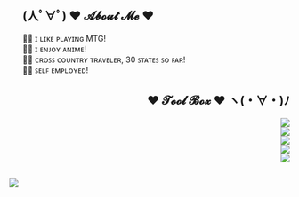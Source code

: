 <div>
   <ul align="left">
      <h2>(人ﾟ∀ﾟ) ♥ 𝓐𝓫𝓸𝓾𝓽 𝓜𝓮 ♥</h2>
      <div align="left">
       🧙‍♂ ɪ ʟɪᴋᴇ ᴘʟᴀʏɪɴɢ MTG! </br>
       🧙‍♂ ɪ ᴇɴᴊᴏʏ ᴀɴɪᴍᴇ! </br>
       🧙‍♂ ᴄʀᴏꜱꜱ ᴄᴏᴜɴᴛʀʏ ᴛʀᴀᴠᴇʟᴇʀ, 30 ꜱᴛᴀᴛᴇꜱ ꜱᴏ ꜰᴀʀ! </br>
       🧙‍♂ ꜱᴇʟꜰ ᴇᴍᴘʟᴏʏᴇᴅ! </br>
      </div>
   </ul>
</div>

<div>
   <ul align="right">
      <h2>♥ 𝓣𝓸𝓸𝓵 𝓑𝓸𝔁 ♥ ヽ(・∀・)ﾉ</h2>
      <div>
         <a href="https://skillicons.dev">
            <img src="https://skillicons.dev/icons?i=java,kotlin,c,cs,cpp" />
         </a>
      </div>
      <div>
         <a href="https://skillicons.dev">
            <img src="https://skillicons.dev/icons?i=javascript,nodejs,bash" />
         </a>
      </div>
      <div>
         <a href="https://skillicons.dev">
            <img src="https://skillicons.dev/icons?i=html,css" />
         </a>
      </div>
      <div>
         <a href="https://skillicons.dev">
            <img src="https://skillicons.dev/icons?i=sqlite,mysql" />
         </a>
      </div>
      <div>
         <a href="https://skillicons.dev">
            <img src="https://skillicons.dev/icons?i=idea,photoshop,illustrator,androidstudio,grafana,postman" />
         </a>
      </div>
  </ul>
</div>
<h2></h2>
<p align="left"><img src="http://img2.joyreactor.com/pics/post/anime-gif-anime-pixel-art-gif-1130094.gif"/></p>
